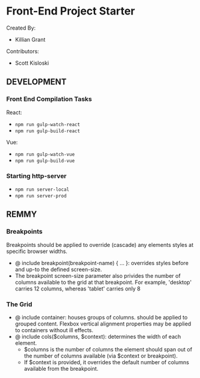 # Front-End Project Starter

Created By:
* Killian Grant

Contributors:
* Scott Kisloski

## DEVELOPMENT

### Front End Compilation Tasks

React:

* `npm run gulp-watch-react`
* `npm run gulp-build-react`

Vue:

* `npm run gulp-watch-vue`
* `npm run gulp-build-vue`

### Starting http-server

* `npm run server-local`
* `npm run server-prod`

## REMMY

### Breakpoints

Breakpoints should be applied to override (cascade) any elements styles at specific browser widths.

* @ include breakpoint(breakpoint-name) { ... }: overrides styles before and up-to the defined screen-size.
* The breakpoint screen-size parameter also privides the number of columns available to the grid at that breakpoint. For example, 'desktop' carries 12 columns, whereas 'tablet' carries only 8

### The Grid
* @ include container: houses groups of columns. should be applied to grouped content. Flexbox vertical alignment properties may be applied to containers without ill effects.
* @ include cols($columns, $context): determines the width of each element.
  * $columns is the number of columns the element should span out of the number of columns available (via $context or breakpoint).
  * If $context is provided, it overrides the default number of columns available from the breakpoint.
